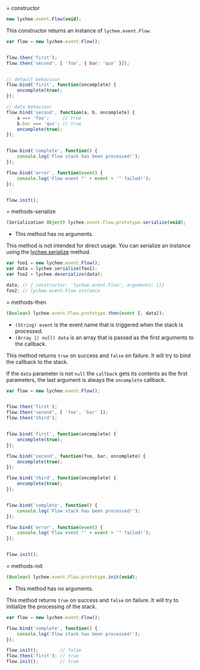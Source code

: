 
= constructor

```javascript
new lychee.event.Flow(void);
```

This constructor returns an instance of `lychee.event.Flow`.

```javascript
var flow = new lychee.event.Flow();


flow.then('first');
flow.then('second', [ 'foo', { bar: 'qux' }]);


// default behaviour
flow.bind('first', function(oncomplete) {
	oncomplete(true);
});

// data behaviour
flow.bind('second', function(a, b, oncomplete) {
	a === 'foo';     // true
	b.bar === 'qux'; // true
	oncomplete(true);
});


flow.bind('complete', function() {
	console.log('Flow stack has been processed!');
});

flow.bind('error', function(event) {
	console.log('Flow event "' + event + '" failed!');
});


flow.init();
```



= methods-serialize

```javascript
(Serialization Object) lychee.event.Flow.prototype.serialize(void);
```

- This method has no arguments.

This method is not intended for direct usage.
You can serialize an instance using the [lychee.serialize](lychee#methods-serialize) method.

```javascript
var foo1 = new lychee.event.Flow();
var data = lychee.serialize(foo1);
var foo2 = lychee.deserialize(data);

data; // { constructor: 'lychee.event.Flow', arguments: []}
foo2; // lychee.event.Flow instance
```



= methods-then

```javascript
(Boolean) lychee.event.Flow.prototype.then(event [, data]);
```

- `(String) event` is the event name that is triggered when the stack is processed.
- `(Array || null) data` is an array that is passed as the first arguments to the callback.

This method returns `true` on success and `false` on failure.
It will try to bind the callback to the stack.

If the `data` parameter is not `null` the `callback` gets its contents as the first
parameters, the last argument is always the `oncomplete` callback.

```javascript
var flow = new lychee.event.Flow();


flow.then('first');
flow.then('second', [ 'foo', 'bar' ]);
flow.then('third');


flow.bind('first', function(oncomplete) {
	oncomplete(true);
});

flow.bind('second', function(foo, bar, oncomplete) {
	oncomplete(true);
});

flow.bind('third', function(oncomplete) {
	oncomplete(true);
});


flow.bind('complete', function() {
	console.log('Flow stack has been processed!');
});

flow.bind('error', function(event) {
	console.log('Flow event "' + event + '" failed!');
});


flow.init();
```



= methods-init

```javascript
(Boolean) lychee.event.Flow.prototype.init(void);
```

- This method has no arguments.

This method returns `true` on success and `false` on failure.
It will try to initialize the processing of the stack.

```javascript
var flow = new lychee.event.Flow();

flow.bind('complete', function() {
	console.log('Flow stack has been processed!');
});

flow.init();        // false
flow.then('first'); // true
flow.init();        // true
```

